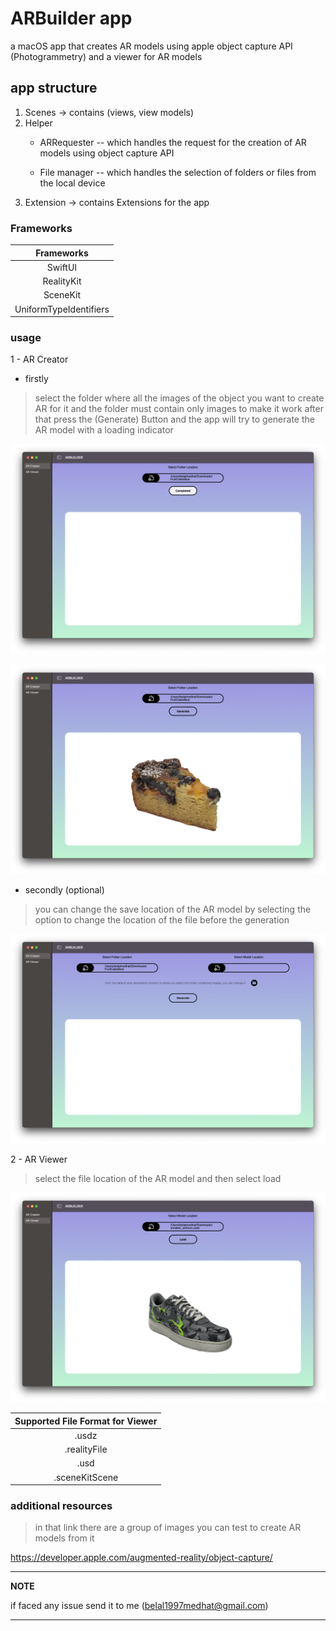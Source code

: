 # ARBuilder app
a macOS app that creates AR models using apple object capture API (Photogrammetry) and a viewer for AR models

## app structure 
1)  Scenes -> contains (views, view models)
2) Helper  
	- ARRequester -- which handles the request for the creation of AR models using object capture API

	- File manager -- which handles the selection of folders or files from the local device 
3) Extension ->  contains Extensions for the app

### Frameworks 
| Frameworks |
| :-----------: |
| SwiftUI |
| RealityKit | 
| SceneKit |
|UniformTypeIdentifiers |

### usage

1 - AR Creator 

 - firstly 
> select the folder where all the images of the object you want to create AR for it and the folder must contain only images to make it work after that press the (Generate) Button and the app will try to generate the AR model with a loading indicator 

![ARCreationProcess](images/ARCreationProcess.png)

![ARCreatorCompletion](images/ARCreatorCompletion.png)

- secondly (optional)
> you can change the save location of the AR model by selecting the option to change the location of the file before the generation 

![ARCreatorChangeLocation](images/ARCreatorLocation.png)

 2 - AR Viewer
 
> select the file location of the AR model and then select load 

![ARReader](images/ARReader.png)

| Supported File Format for Viewer |
| :-----------: |
| .usdz |
| .realityFile | 
| .usd |
| .sceneKitScene |


### additional resources 
> in that link there are a group of images you can test to create AR models from it 


https://developer.apple.com/augmented-reality/object-capture/


---
**NOTE**

if faced any issue send it to me (belal1997medhat@gmail.com)

---

